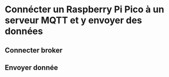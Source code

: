 # Connécter un Raspberry Pi Pico à un serveur MQTT et y envoyer des données

## Connecter broker

## Envoyer donnée